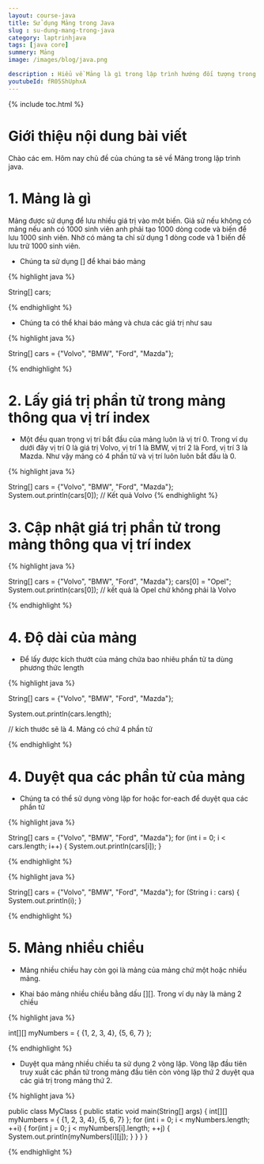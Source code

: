 ```yaml
---
layout: course-java
title: Sử dụng Mảng trong Java
slug : su-dung-mang-trong-java
category: laptrinhjava
tags: [java core]
summery: Mảng  
image: /images/blog/java.png

description : Hiểu về Mảng là gì trong lập trình hướng đối tượng trong lập trình? Giải thích các khái niệm về Mảng trong lập trình hướng đối tượng. Lợi ích của việc sử dụng Mảng trong lập trình hướng đối tượng trong lập trình.
youtubeId: fR05ShUphxA
---
```


{% include toc.html %}

# **Giới thiệu nội dung bài viết**

Chào các em. Hôm nay chủ đề của chúng ta sẽ về Mảng trong lập trình java. 


# **1. Mảng là gì**

Mảng được sử dụng để lưu nhiều giá trị vào một biến. Giả sử nếu không có mảng nếu anh có 1000 sinh viên anh phải tạo 1000 dòng code và biến để lưu 1000 sinh viên. Nhờ có mảng ta chỉ sử dụng 1 dòng code và 1 biến để lưu trữ 1000 sinh viên.

- Chúng ta sử dụng [] để khai báo mảng

{% highlight java  %}

String[] cars;

{% endhighlight %}

- Chúng ta có thể khai báo mảng và chưa các giá trị như sau

{% highlight java  %}

String[] cars = {"Volvo", "BMW", "Ford", "Mazda"}; 

{% endhighlight %}

# **2. Lấy giá trị phần tử trong mảng thông qua vị trí index**

- Một đều quan trọng vị trí bắt đầu của mảng luôn là vị trí 0. Trong ví dụ dưới đây vị trí 0 là giá trị Volvo, vị trí 1 là BMW, vị trí 2 là Ford, vị trí 3 là Mazda. Như vậy mảng có 4 phần tử và vị trí luôn luôn bắt đầu là 0.

{% highlight java  %}

String[] cars = {"Volvo", "BMW", "Ford", "Mazda"};
System.out.println(cars[0]);
// Kết quả Volvo
{% endhighlight %}

# **3. Cập nhật giá trị phần tử trong mảng thông qua vị trí index**

{% highlight java  %}

String[] cars = {"Volvo", "BMW", "Ford", "Mazda"};
cars[0] = "Opel";
System.out.println(cars[0]);
// kết quả là Opel chứ không phải là Volvo

{% endhighlight %}

# **4. Độ dài của mảng**

- Để lấy được kích thướt của mảng chứa bao nhiêu phần tử ta dùng phương thức length

{% highlight java  %}

String[] cars = {"Volvo", "BMW", "Ford", "Mazda"};

System.out.println(cars.length);

// kích thước sẽ là 4. Mảng có chứ 4 phần tử

{% endhighlight %}

# **4. Duyệt qua các phần tử của mảng**

- Chúng ta có thể sử dụng vòng lặp for hoặc for-each để duyệt qua các phần tử

{% highlight java  %}

String[] cars = {"Volvo", "BMW", "Ford", "Mazda"};
for (int i = 0; i < cars.length; i++) {
  System.out.println(cars[i]);
}

{% endhighlight %}

{% highlight java  %}

String[] cars = {"Volvo", "BMW", "Ford", "Mazda"};
for (String i : cars) {
  System.out.println(i);
}

{% endhighlight %}

# **5. Mảng nhiều chiều**

- Mảng nhiều chiều hay còn gọi là mảng của mảng chứ một hoặc nhiều mảng.

- Khai báo mảng nhiều chiều bằng dấu [][]. Trong ví dụ này là mảng 2 chiều

{% highlight java  %}

int[][] myNumbers = { {1, 2, 3, 4}, {5, 6, 7} };

{% endhighlight %}

- Duyệt qua mảng nhiều chiều ta sử dụng 2 vòng lặp. Vòng lặp đầu tiên truy xuất các phần tử trong mảng đầu tiên còn vòng lặp thứ 2 duyệt qua các giá trị trong mảng thứ 2.


{% highlight java  %}

public class MyClass {
  public static void main(String[] args) {
    int[][] myNumbers = { {1, 2, 3, 4}, {5, 6, 7} };
    for (int i = 0; i < myNumbers.length; ++i) {
      for(int j = 0; j < myNumbers[i].length; ++j) {
        System.out.println(myNumbers[i][j]);
      }
    }
  }
}

{% endhighlight %}




